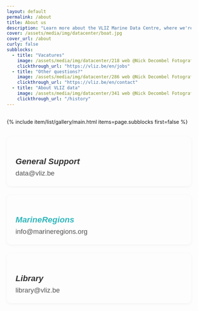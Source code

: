 ```yaml
---
layout: default
permalink: /about
title: About us
description: "Learn more about the VLIZ Marine Data Centre, where we're making science more efficient, reliable, and transparent. Discover our mission, values, and core principles. Join us in our journey!"
cover: /assets/media/img/datacenter/boat.jpg
cover_url: /about
curly: false
subblocks:
  - title: "Vacatures"
    image: /assets/media/img/datacenter/218 web @Nick Decombel Fotografie.jpg
    clickthrough_url: "https://vliz.be/en/jobs"
  - title: "Other questions?"
    image: /assets/media/img/datacenter/286 web @Nick Decombel Fotografie.jpg
    clickthrough_url: "https://vliz.be/en/contact"
  - title: "About VLIZ data"
    image: /assets/media/img/datacenter/341 web @Nick Decombel Fotografie.jpg
    clickthrough_url: "/history"
---
```





<br>
{% include item/list/gallery/main.html items=page.subblocks first=false %}


<style>
  .support-contacts {
    display: grid;
    grid-template-columns: repeat(auto-fit, minmax(280px, 1fr));
    gap: 1.5rem;
    margin-top: 2rem;
  }

  .contact-item {
    background: #fdfdfd; /* Light background for contrast #fdfdfd;*/ 
    padding: 1.5rem;
    border-radius: 12px;
    box-shadow: 0 2px 8px rgba(0, 0, 0, 0.05);
    transition: box-shadow 0.2s ease;
    font-family: 'Sofia Pro', 'Poppins', sans-serif;
  }

  .contact-item:hover {
    box-shadow: 0 4px 16px rgba(0, 0, 0, 0.08);
  }

  .contact-item h5 {
    font-size: 1.4rem;
    color: #333;
    margin-bottom: 0.5rem;
    font-weight: 600;
  }

  .contact-item h5 a {
    color: #31b7bc;
    text-decoration: none;
  }

  .contact-item p {
    margin: 0;
    font-size: 1.15rem;
  }

  .contact-item a {
    color: #555;
    text-decoration: none;
    transition: color 0.2s ease;
  }

  .contact-item a:hover {
    color: #31b7bc;
  }

  .contact-header {
    margin-bottom: 1.5rem;
    font-size: 1.25rem;
    font-weight: 600;
    color: #222;
  }
</style>

<!-- Optional title -->

<div class="support-contacts">
  <div class="contact-item">
    <h5>General Support</h5>
    <p><a href="mailto:data@vliz.be">data@vliz.be</a></p>
  </div>

  <div class="contact-item">
    <h5><a href="https://www.marineregions.org/">MarineRegions</a></h5>
    <p><a href="mailto:info@marineregions.org">info@marineregions.org</a></p>
  </div>

  <div class="contact-item">
    <h5>Library</h5>
    <p><a href="mailto:library@vliz.be">library@vliz.be</a></p>
  </div>

</div>
<br>
<br>
<br>
